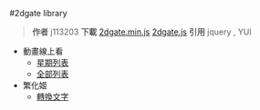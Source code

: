 
#2dgate library

> **作者** j113203 
> **下載** [2dgate.min.js](https://j113203.github.io/2dGate/2dgate.min.js) [2dgate.js](https://j113203.github.io/2dGate/Dev/2dgate.js)
> **引用** jquery , YUI

 - 動畫線上看
	 - [星期列表](https://j113203.github.io/2dGate/2dgate_%E5%8B%95%E7%95%AB%E7%B7%9A%E4%B8%8A%E7%9C%8B-%E6%98%9F%E6%9C%9F%E5%88%97%E8%A1%A8.html)
	 - [全部列表](https://j113203.github.io/2dGate/2dgate_%E5%8B%95%E7%95%AB%E7%B7%9A%E4%B8%8A%E7%9C%8B-%E5%85%A8%E9%83%A8%E5%88%97%E8%A1%A8.html)
 - 繁化姬
	 - [轉換文字](https://j113203.github.io/2dGate/2dgate_%E7%B9%81%E5%8C%96%E5%A7%AC.html)
